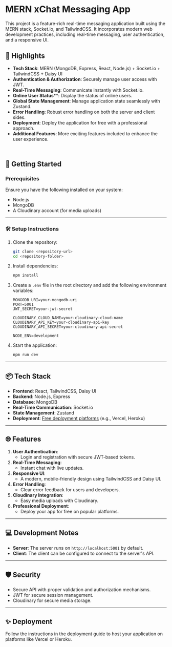 ```markdown
```
# MERN xChat Messaging App

This project is a feature-rich real-time messaging application built using the MERN stack, Socket.io, and TailwindCSS. It incorporates modern web development practices, including real-time messaging, user authentication, and a responsive UI.

## 🌟 Highlights


- **Tech Stack**: MERN (MongoDB, Express, React, Node.js) + Socket.io + TailwindCSS + Daisy UI
- **Authentication & Authorization**: Securely manage user access with JWT.
- **Real-Time Messaging**: Communicate instantly with Socket.io.
- **Online User Status****: Display the status of online users.
- **Global State Management**: Manage application state seamlessly with Zustand.
- **Error Handling**: Robust error handling on both the server and client sides.
- **Deployment**: Deploy the application for free with a professional approach.
- **Additional Features**: More exciting features included to enhance the user experience.
```


```
## 🚀 Getting Started

### Prerequisites

Ensure you have the following installed on your system:

- Node.js
- MongoDB
- A Cloudinary account (for media uploads)

---

### 🛠 Setup Instructions

1. Clone the repository:

   ```bash
   git clone <repository-url>
   cd <repository-folder>
   ```

2. Install dependencies:

   ```bash
   npm install
   ```

3. Create a `.env` file in the root directory and add the following environment variables:

   ```env
   MONGODB_URI=your-mongodb-uri
   PORT=5001
   JWT_SECRET=your-jwt-secret

   CLOUDINARY_CLOUD_NAME=your-cloudinary-cloud-name
   CLOUDINARY_API_KEY=your-cloudinary-api-key
   CLOUDINARY_API_SECRET=your-cloudinary-api-secret

   NODE_ENV=development
   ```

4. Start the application:

   ```bash
   npm run dev
   ```

---

## 📦 Tech Stack

- **Frontend**: React, TailwindCSS, Daisy UI
- **Backend**: Node.js, Express
- **Database**: MongoDB
- **Real-Time Communication**: Socket.io
- **State Management**: Zustand
- **Deployment**: [Free deployment platforms](https://vercel.com/) (e.g., Vercel, Heroku)

---

## 🌐 Features

1. **User Authentication**:
   - Login and registration with secure JWT-based tokens.
2. **Real-Time Messaging**:
   - Instant chat with live updates.
3. **Responsive UI**:
   - A modern, mobile-friendly design using TailwindCSS and Daisy UI.
4. **Error Handling**:
   - Clear error feedback for users and developers.
5. **Cloudinary Integration**:
   - Easy media uploads with Cloudinary.
6. **Professional Deployment**:
   - Deploy your app for free on popular platforms.

---

## 💻 Development Notes

- **Server**: The server runs on `http://localhost:5001` by default.
- **Client**: The client can be configured to connect to the server's API.

---

## 🛡 Security

- Secure API with proper validation and authorization mechanisms.
- JWT for secure session management.
- Cloudinary for secure media storage.

---

## ✨ Deployment

Follow the instructions in the deployment guide to host your application on platforms like Vercel or Heroku.







